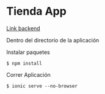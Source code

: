 # Tienda App

[Link backend](https://github.com/esgantivar/udemy-tienda-api-ionic3)

Dentro del directorio de la aplicación

Instalar paquetes
```
$ npm install
```
Correr Aplicación
```
$ ionic serve --no-browser
```
